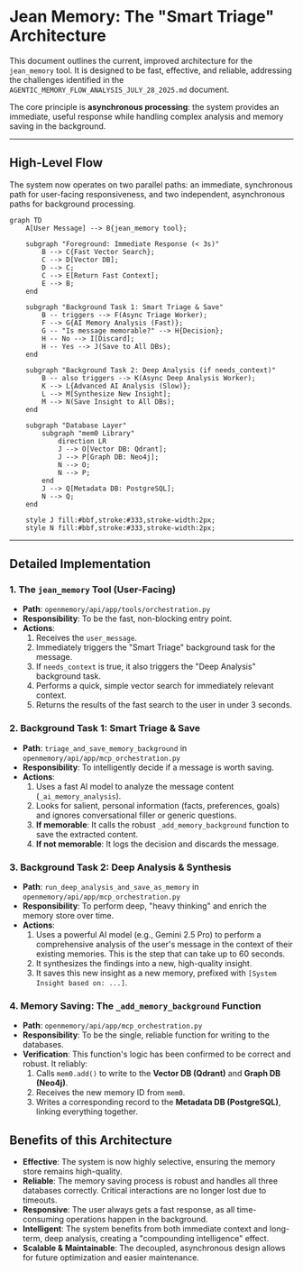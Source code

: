 # Jean Memory: The "Smart Triage" Architecture

This document outlines the current, improved architecture for the `jean_memory` tool. It is designed to be fast, effective, and reliable, addressing the challenges identified in the `AGENTIC_MEMORY_FLOW_ANALYSIS_JULY_28_2025.md` document.

The core principle is **asynchronous processing**: the system provides an immediate, useful response while handling complex analysis and memory saving in the background.

---

## High-Level Flow

The system now operates on two parallel paths: an immediate, synchronous path for user-facing responsiveness, and two independent, asynchronous paths for background processing.

```mermaid
graph TD
    A[User Message] --> B{jean_memory tool};

    subgraph "Foreground: Immediate Response (< 3s)"
        B --> C{Fast Vector Search};
        C --> D[Vector DB];
        D --> C;
        C --> E[Return Fast Context];
        E --> B;
    end
    
    subgraph "Background Task 1: Smart Triage & Save"
        B -- triggers --> F(Async Triage Worker);
        F --> G{AI Memory Analysis (Fast)};
        G -- "Is message memorable?" --> H{Decision};
        H -- No --> I[Discard];
        H -- Yes --> J(Save to All DBs);
    end

    subgraph "Background Task 2: Deep Analysis (if needs_context)"
        B -- also triggers --> K(Async Deep Analysis Worker);
        K --> L{Advanced AI Analysis (Slow)};
        L --> M[Synthesize New Insight];
        M --> N(Save Insight to All DBs);
    end

    subgraph "Database Layer"
        subgraph "mem0 Library"
            direction LR
            J --> O[Vector DB: Qdrant];
            J --> P[Graph DB: Neo4j];
            N --> O;
            N --> P;
        end
        J --> Q[Metadata DB: PostgreSQL];
        N --> Q;
    end

    style J fill:#bbf,stroke:#333,stroke-width:2px;
    style N fill:#bbf,stroke:#333,stroke-width:2px;
```
---

## Detailed Implementation

### 1. The `jean_memory` Tool (User-Facing)

-   **Path**: `openmemory/api/app/tools/orchestration.py`
-   **Responsibility**: To be the fast, non-blocking entry point.
-   **Actions**:
    1.  Receives the `user_message`.
    2.  Immediately triggers the "Smart Triage" background task for the message.
    3.  If `needs_context` is true, it also triggers the "Deep Analysis" background task.
    4.  Performs a quick, simple vector search for immediately relevant context.
    5.  Returns the results of the fast search to the user in under 3 seconds.

### 2. Background Task 1: Smart Triage & Save

-   **Path**: `triage_and_save_memory_background` in `openmemory/api/app/mcp_orchestration.py`
-   **Responsibility**: To intelligently decide if a message is worth saving.
-   **Actions**:
    1.  Uses a fast AI model to analyze the message content (`_ai_memory_analysis`).
    2.  Looks for salient, personal information (facts, preferences, goals) and ignores conversational filler or generic questions.
    3.  **If memorable**: It calls the robust `_add_memory_background` function to save the extracted content.
    4.  **If not memorable**: It logs the decision and discards the message.

### 3. Background Task 2: Deep Analysis & Synthesis

-   **Path**: `run_deep_analysis_and_save_as_memory` in `openmemory/api/app/mcp_orchestration.py`
-   **Responsibility**: To perform deep, "heavy thinking" and enrich the memory store over time.
-   **Actions**:
    1.  Uses a powerful AI model (e.g., Gemini 2.5 Pro) to perform a comprehensive analysis of the user's message in the context of their existing memories. This is the step that can take up to 60 seconds.
    2.  It synthesizes the findings into a new, high-quality insight.
    3.  It saves this new insight as a new memory, prefixed with `[System Insight based on: ...]`.

### 4. Memory Saving: The `_add_memory_background` Function

-   **Path**: `openmemory/api/app/mcp_orchestration.py`
-   **Responsibility**: To be the single, reliable function for writing to the databases.
-   **Verification**: This function's logic has been confirmed to be correct and robust. It reliably:
    1.  Calls `mem0.add()` to write to the **Vector DB (Qdrant)** and **Graph DB (Neo4j)**.
    2.  Receives the new memory ID from `mem0`.
    3.  Writes a corresponding record to the **Metadata DB (PostgreSQL)**, linking everything together.

## Benefits of this Architecture

-   **Effective**: The system is now highly selective, ensuring the memory store remains high-quality.
-   **Reliable**: The memory saving process is robust and handles all three databases correctly. Critical interactions are no longer lost due to timeouts.
-   **Responsive**: The user always gets a fast response, as all time-consuming operations happen in the background.
-   **Intelligent**: The system benefits from both immediate context and long-term, deep analysis, creating a "compounding intelligence" effect.
-   **Scalable & Maintainable**: The decoupled, asynchronous design allows for future optimization and easier maintenance. 